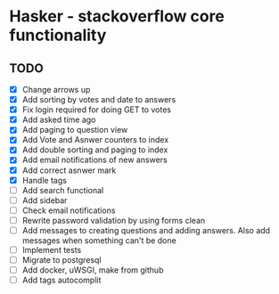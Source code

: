 # Hasker - stackoverflow core functionality

## TODO

- [x] Change arrows up
- [x] Add sorting by votes and date to answers
- [x] Fix login required for doing GET to votes
- [x] Add asked time ago
- [x] Add paging to question view
- [x] Add Vote and Asnwer counters to index
- [x] Add double sorting and paging to index
- [x] Add email notifications of new answers
- [x] Add correct asnwer mark
- [x] Handle tags
- [ ] Add search functional
- [ ] Add sidebar
- [ ] Check email notifications
- [ ] Rewrite password validation by using forms clean
- [ ] Add messages to creating questions and adding answers. Also add messages when something can't be done
- [ ] Implement tests
- [ ] Migrate to postgresql
- [ ] Add docker, uWSGI, make from github
- [ ] Add tags autocomplit
